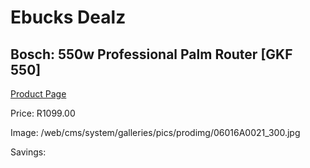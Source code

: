 
# Ebucks Dealz
## Bosch: 550w Professional Palm Router [GKF 550]
[Product Page](https://www.ebucks.com/web/shop/productSelected.do?prodId=483401191&catId=717342768)

Price: R1099.00

Image: /web/cms/system/galleries/pics/prodimg/06016A0021_300.jpg

Savings: 


	